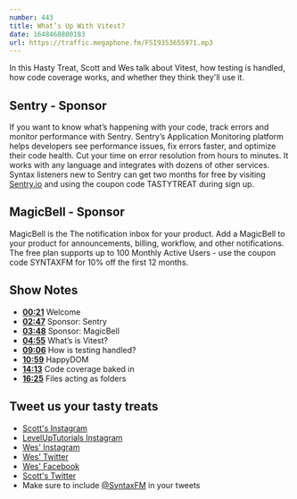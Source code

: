 ```yaml
---
number: 443
title: What’s Up With Vitest?
date: 1648468800183
url: https://traffic.megaphone.fm/FSI9353655971.mp3
---
```


In this Hasty Treat, Scott and Wes talk about Vitest, how testing is handled, how code coverage works, and whether they think they'll use it.

## Sentry - Sponsor

If you want to know what’s happening with your code, track errors and monitor performance with Sentry. Sentry’s Application Monitoring platform helps developers see performance issues, fix errors faster, and optimize their code health. Cut your time on error resolution from hours to minutes. It works with any language and integrates with dozens of other services. Syntax listeners new to Sentry can get two months for  free by visiting [Sentry.io](https://sentry.io) and using the coupon code TASTYTREAT during sign up.

## MagicBell - Sponsor

MagicBell is the The notification inbox for your product. Add a MagicBell to your product for announcements, billing, workflow, and other notifications. The free plan supports up to 100 Monthly Active Users - use the coupon code SYNTAXFM for 10% off the first 12 months.

## Show Notes

* **[00:21](#t=00:21)** Welcome
* **[02:47](#t=02:47)** Sponsor: Sentry
* **[03:48](#t=03:48)** Sponsor: MagicBell
* **[04:55](#t=04:55)** What’s is Vitest?
* **[09:06](#t=09:06)** How is testing handled?
* **[10:59](#t=10:59)** HappyDOM
* **[14:13](#t=14:13)** Code coverage baked in
* **[16:25](#t=16:25)** Files acting as folders

## Tweet us your tasty treats

* [Scott's Instagram](https://www.instagram.com/stolinski/)
* [LevelUpTutorials Instagram](https://www.instagram.com/LevelUpTutorials/)
* [Wes' Instagram](https://www.instagram.com/wesbos/)
* [Wes' Twitter](https://twitter.com/wesbos)
* [Wes' Facebook](https://www.facebook.com/wesbos.developer)
* [Scott's Twitter](https://twitter.com/stolinski)
* Make sure to include [@SyntaxFM](https://twitter.com/SyntaxFM) in your tweets
